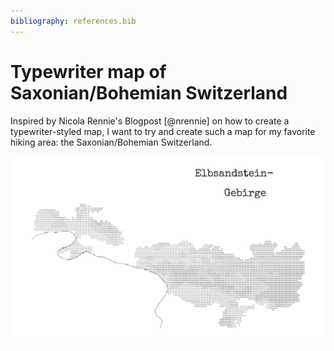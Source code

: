 ```yaml
---
bibliography: references.bib
---
```


# Typewriter map of Saxonian/Bohemian Switzerland

Inspired by Nicola Rennie's Blogpost [@nrennie] on how to create a typewriter-styled map, I want to try and create such a map for my favorite hiking area: the Saxonian/Bohemian Switzerland.

![](national_park.png)
